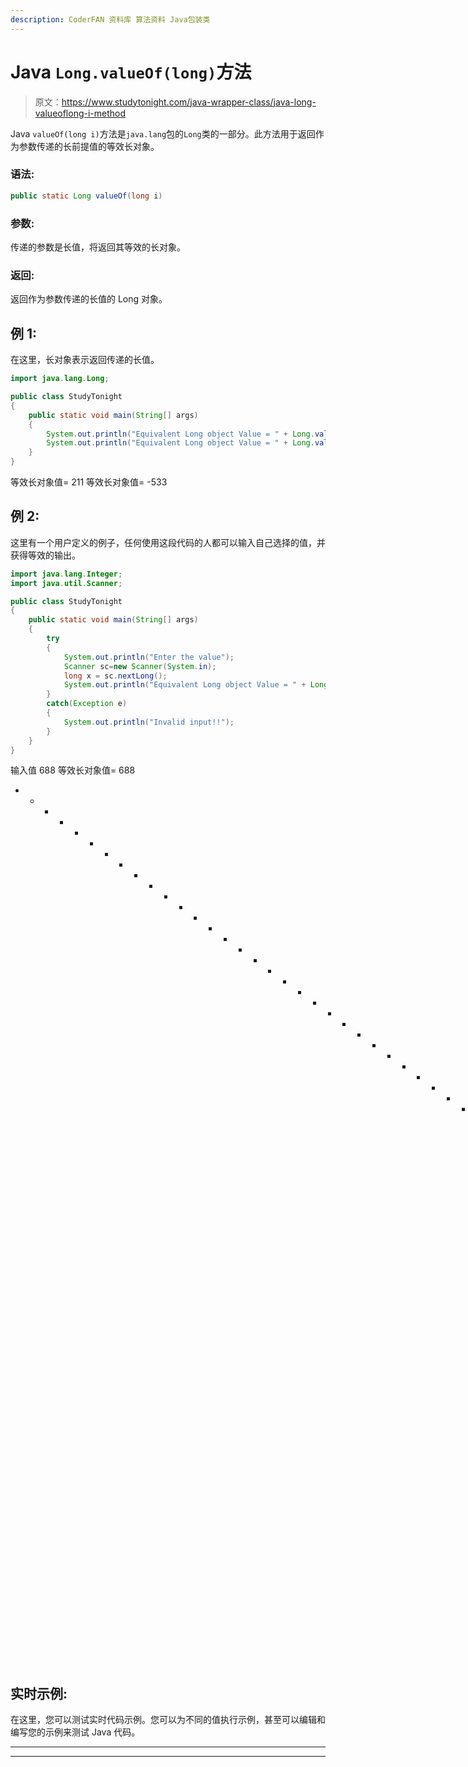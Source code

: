 ```yaml
---
description: CoderFAN 资料库 算法资料 Java包装类
---
```


# Java `Long.valueOf(long)`方法

> 原文：<https://www.studytonight.com/java-wrapper-class/java-long-valueoflong-i-method>

Java `valueOf(long i)`方法是`java.lang`包的`Long`类的一部分。此方法用于返回作为参数传递的长前提值的等效长对象。

### 语法:

```java
public static Long valueOf(long i) 
```

### 参数:

传递的参数是长值，将返回其等效的长对象。

### 返回:

返回作为参数传递的长值的 Long 对象。

## 例 1:

在这里，长对象表示返回传递的长值。

```java
import java.lang.Long;

public class StudyTonight 
{  
	public static void main(String[] args)
	{  
		System.out.println("Equivalent Long object Value = " + Long.valueOf(211L));//returns a Long object representing the long specified 
		System.out.println("Equivalent Long object Value = " + Long.valueOf(-533L));//returns a Long object representing the long specified   
	}  
}
```

等效长对象值= 211
等效长对象值= -533

## 例 2:

这里有一个用户定义的例子，任何使用这段代码的人都可以输入自己选择的值，并获得等效的输出。

```java
import java.lang.Integer;
import java.util.Scanner;

public class StudyTonight 
{  
	public static void main(String[] args)
	{    
		try
		{
			System.out.println("Enter the value");
			Scanner sc=new Scanner(System.in);
			long x = sc.nextLong();
			System.out.println("Equivalent Long object Value = " + Long.valueOf(x));//returns a Long object representing the long specified 
		}
		catch(Exception e)
		{
			System.out.println("Invalid input!!");
		}
	}  
} 
```

输入值
688
等效长对象值= 688
* * * * * * * * * * * * * * * * * * * * * * * * * * * * * * * * *输入值
-668
等效长对象值= -668
*****************输入值
0x5556
无效！！

## 实时示例:

在这里，您可以测试实时代码示例。您可以为不同的值执行示例，甚至可以编辑和编写您的示例来测试 Java 代码。

* * *

* * *